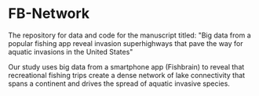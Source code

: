 # FB-Network
The repository for data and code for the manuscript titled:
"Big data from a popular fishing app reveal invasion superhighways that pave the way for aquatic invasions in the United States"

Our study uses big data from a smartphone app (Fishbrain) to reveal that recreational fishing trips create a dense network of lake connectivity that spans a continent and drives the spread of aquatic invasive species.
